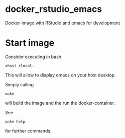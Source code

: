 # docker_rstudio_emacs
Docker-image with RStudio and emacs for development

# Start image

Consider executing in bash

```
xhost +local:
```

This will allow to display emacs on your host desktop.

Simply calling

```
make
```

will build the image and the run the docker-container.

See 

```
make help
```

for further commands.
